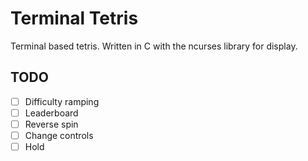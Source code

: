 # Terminal Tetris

Terminal based tetris. Written in C with the ncurses library for display.


## TODO
- [ ] Difficulty ramping
- [ ] Leaderboard
- [ ] Reverse spin
- [ ] Change controls
- [ ] Hold
